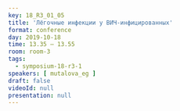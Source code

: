```yaml
---
key: 18_R3_01_05
title: 'Лёгочные инфекции у ВИЧ-инфицированных'
format: conference
day: 2019-10-18
time: 13.35 – 13.55
room: room-3
tags:
  - symposium-18-r3-1
speakers: [ mutalova_eg ]
draft: false
videoId: null
presentation: null
---
```

